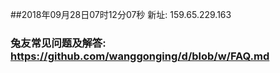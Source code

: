 ##2018年09月28日07时12分07秒 新址: 159.65.229.163
### 兔友常见问题及解答: https://github.com/wanggonging/d/blob/w/FAQ.md
